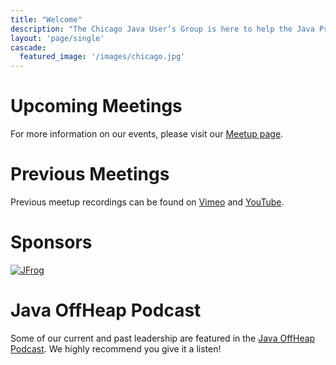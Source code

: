 ```yaml
---
title: "Welcome"
description: "The Chicago Java User’s Group is here to help the Java Professional."
layout: 'page/single'
cascade:
  featured_image: '/images/chicago.jpg'
---
```

# Upcoming Meetings
For more information on our events, please visit our [Meetup page](https://www.meetup.com/ChicagoJUG/).

# Previous Meetings
Previous meetup recordings can be found on [Vimeo](https://vimeo.com/channels/1109817) and [YouTube](https://www.youtube.com/user/CJUGVideos).

# Sponsors
[![JFrog](/images/jfrog.png)](https://jfrog.com/)

# Java OffHeap Podcast
Some of our current and past leadership are featured in the [Java OffHeap Podcast](https://www.javaoffheap.com/).
We highly recommend you give it a listen!